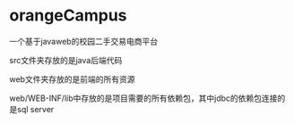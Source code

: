 # orangeCampus
一个基于javaweb的校园二手交易电商平台

 src文件夹存放的是java后端代码

 web文件夹存放的是前端的所有资源

 web/WEB-INF/lib中存放的是项目需要的所有依赖包，其中jdbc的依赖包连接的是sql server
